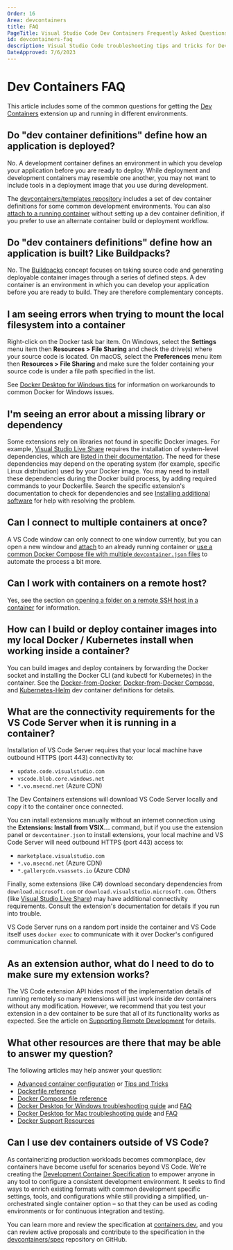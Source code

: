 ```yaml
---
Order: 16
Area: devcontainers
title: FAQ
PageTitle: Visual Studio Code Dev Containers Frequently Asked Questions
id: devcontainers-faq
description: Visual Studio Code troubleshooting tips and tricks for Dev Containers
DateApproved: 7/6/2023
---
```


# Dev Containers FAQ

This article includes some of the common questions for getting the [Dev Containers](https://marketplace.visualstudio.com/items?itemName=ms-vscode-remote.remote-containers) extension up and running in different environments.

## Do "dev container definitions" define how an application is deployed?

No. A development container defines an environment in which you develop your application before you are ready to deploy. While deployment and development containers may resemble one another, you may not want to include tools in a deployment image that you use during development.

The [devcontainers/templates repository](https://github.com/devcontainers/templates) includes a set of dev container definitions for some common development environments. You can also [attach to a running container](/docs/devcontainers/attach-container.md) without setting up a dev container definition, if you prefer to use an alternate container build or deployment workflow.

## Do "dev containers definitions" define how an application is built? Like Buildpacks?

No. The [Buildpacks](https://buildpacks.io/) concept focuses on taking source code and generating deployable container images through a series of defined steps. A dev container is an environment in which you can develop your application before you are ready to build. They are therefore complementary concepts.

## I am seeing errors when trying to mount the local filesystem into a container

Right-click on the Docker task bar item. On Windows, select the **Settings** menu item then **Resources > File Sharing** and check the drive(s) where your source code is located. On macOS, select the **Preferences** menu item then **Resources > File Sharing** and make sure the folder containing your source code is under a file path specified in the list.

See [Docker Desktop for Windows tips](/docs/devcontainers/tips-and-tricks.md#docker-desktop-for-windows-tips) for information on workarounds to common Docker for Windows issues.

## I'm seeing an error about a missing library or dependency

Some extensions rely on libraries not found in specific Docker images. For example, [Visual Studio Live Share](https://visualstudio.microsoft.com/services/live-share/) requires the installation of system-level dependencies, which are [listed in their documentation](https://learn.microsoft.com/visualstudio/liveshare/reference/linux#install-prerequisites-manually). The need for these dependencies may depend on the operating system (for example, specific Linux distribution) used by your Docker image. You may need to install these dependencies during the Docker build process, by adding required commands to your Dockerfile. Search the specific extension's documentation to check for dependencies and see [Installing additional software](/docs/devcontainers/create-dev-container.md#install-additional-software) for help with resolving the problem.

## Can I connect to multiple containers at once?

A VS Code window can only connect to one window currently, but you can open a new window and [attach](/docs/devcontainers/attach-container.md) to an already running container or [use a common Docker Compose file with multiple `devcontainer.json` files](/remote/advancedcontainers/connect-multiple-containers.md) to automate the process a bit more.

## Can I work with containers on a remote host?

Yes, see the section on [opening a folder on a remote SSH host in a container](/docs/remote/ssh.md#open-a-folder-on-a-remote-ssh-host-in-a-container) for information.

## How can I build or deploy container images into my local Docker / Kubernetes install when working inside a container?

You can build images and deploy containers by forwarding the Docker socket and installing the Docker CLI (and kubectl for Kubernetes) in the container. See the [Docker-from-Docker](https://aka.ms/vscode-remote/samples/docker-from-docker), [Docker-from-Docker Compose](https://aka.ms/vscode-remote/samples/docker-from-docker-compose), and [Kubernetes-Helm](https://aka.ms/vscode-remote/samples/kubernetes-helm) dev container definitions for details.

## What are the connectivity requirements for the VS Code Server when it is running in a container?

Installation of VS Code Server requires that your local machine have outbound HTTPS (port 443) connectivity to:

- `update.code.visualstudio.com`
- `vscode.blob.core.windows.net`
- `*.vo.msecnd.net` (Azure CDN)

The Dev Containers extensions will download VS Code Server locally and copy it to the container once connected.

You can install extensions manually without an internet connection using the **Extensions: Install from VSIX...** command, but if you use the extension panel or `devcontainer.json` to install extensions, your local machine and VS Code Server will need outbound HTTPS (port 443) access to:

- `marketplace.visualstudio.com`
- `*.vo.msecnd.net` (Azure CDN)
- `*.gallerycdn.vsassets.io` (Azure CDN)

Finally, some extensions (like C#) download secondary dependencies from `download.microsoft.com` or `download.visualstudio.microsoft.com`. Others (like [Visual Studio Live Share](https://learn.microsoft.com/visualstudio/liveshare/reference/connectivity#requirements-for-connection-modes)) may have additional connectivity requirements. Consult the extension's documentation for details if you run into trouble.

VS Code Server runs on a random port inside the container and VS Code itself uses `docker exec` to communicate with it over Docker's configured communication channel.

## As an extension author, what do I need to do to make sure my extension works?

The VS Code extension API hides most of the implementation details of running remotely so many extensions will just work inside dev containers without any modification. However, we recommend that you test your extension in a dev container to be sure that all of its functionality works as expected. See the article on [Supporting Remote Development](/api/advanced-topics/remote-extensions.md) for details.

## What other resources are there that may be able to answer my question?

The following articles may help answer your question:

- [Advanced container configuration](/remote/advancedcontainers/overview.md) or [Tips and Tricks](/docs/devcontainers/tips-and-tricks.md)
- [Dockerfile reference](https://docs.docker.com/engine/reference/builder/)
- [Docker Compose file reference](https://docs.docker.com/compose/compose-file/)
- [Docker Desktop for Windows troubleshooting guide](https://docs.docker.com/docker-for-windows/troubleshoot) and [FAQ](https://docs.docker.com/docker-for-windows/faqs/)
- [Docker Desktop for Mac troubleshooting guide](https://docs.docker.com/docker-for-mac/troubleshoot) and [FAQ](https://docs.docker.com/docker-for-mac/faqs/)
- [Docker Support Resources](https://success.docker.com/article/best-support-resources)

## Can I use dev containers outside of VS Code?

As containerizing production workloads becomes commonplace, dev containers have become useful for scenarios beyond VS Code. We're creating the [Development Container Specification](https://containers.dev/implementors/spec) to empower anyone in any tool to configure a consistent development environment. It seeks to find ways to enrich existing formats with common development specific settings, tools, and configurations while still providing a simplified, un-orchestrated single container option – so that they can be used as coding environments or for continuous integration and testing.

You can learn more and review the specification at [containers.dev](https://containers.dev), and you can review active proposals and contribute to the specification in the [devcontainers/spec](https://github.com/devcontainers/spec) repository on GitHub.
